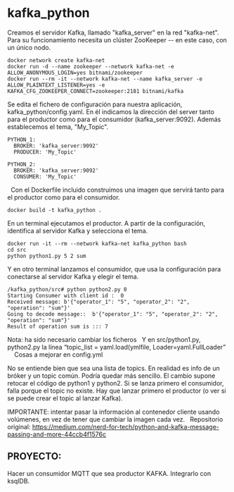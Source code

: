 # kafka_python

Creamos el servidor Kafka, llamado "kafka_server" en la red "kafka-net". Para su funcionamiento necesita un clúster ZooKeeper -- en este caso, con un único nodo.

```shell
docker network create kafka-net
docker run -d --name zookeeper --network kafka-net -e ALLOW_ANONYMOUS_LOGIN=yes bitnami/zookeeper
docker run --rm -it --network kafka-net --name kafka_server -e ALLOW_PLAINTEXT_LISTENER=yes -e KAFKA_CFG_ZOOKEEPER_CONNECT=zookeeper:2181 bitnami/kafka
```

Se edita el fichero de configuración para nuestra aplicación, kafka_python/config.yaml. En él indicamos la dirección del server tanto para el productor como para el consumidor (kafka_server:9092). Además establecemos el tema, "My_Topic". 
```shell
PYTHON_1:
  BROKER: 'kafka_server:9092'
  PRODUCER: 'My_Topic'

PYTHON_2:
  BROKER: 'kafka_server:9092'
  CONSUMER: 'My_Topic'
``` 
 
Con el Dockerfile incluido construimos una imagen que servirá tanto para el productor como para el consumidor. 

```shell
docker build -t kafka_python .
```

En un terminal ejecutamos el productor. A partir de la configuración, identifica al servidor Kafka y selecciona el tema.

```shell
docker run -it --rm --network kafka-net kafka_python bash
cd src
python python1.py 5 2 sum
```

Y en otro terminal lanzamos el consumidor, que usa la configuración para conectarse al servidor Kafka y elegir el tema. 

```shell
/kafka_python/src# python python2.py 0
Starting Consumer with client id :  0
Received message: b'{"operator_1": "5", "operator_2": "2", "operation": "sum"}'
Going to decode message::  b'{"operator_1": "5", "operator_2": "2", "operation": "sum"}'
Result of operation sum is ::: 7
```

Nota: ha sido necesario cambiar los ficheros
 
Y en src/python1.py, python2.py la línea “topic_list = yaml.load(ymlfile, Loader=yaml.FullLoader” 
 
 
Cosas a mejorar en config.yml

No se entiende bien que sea una lista de topics. En realidad es info de un bróker y un topic común. Podría quedar más sencillo. El cambio supone retocar el código de python1 y python2. 
Si se lanza primero el consumidor, falla porque el topic no existe. Hay que lanzar primero el productor (o ver si se puede crear el topic al lanzar Kafka). 

IMPORTANTE: intentar pasar la información al contenedor cliente usando volúmenes, en vez de tener que cambiar la imagen cada vez. 
 
Repositorio original: https://medium.com/nerd-for-tech/python-and-kafka-message-passing-and-more-44ccb4f1576c 

## PROYECTO: 

Hacer un consumidor MQTT que sea productor KAFKA. Integrarlo con ksqlDB. 


